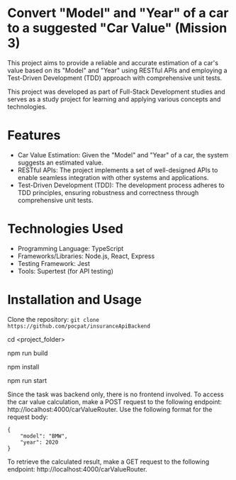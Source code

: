 #  Convert "Model" and "Year" of a car to a suggested "Car Value"  (Mission 3)
This project aims to provide a reliable and accurate estimation of a car's value based on its "Model" and "Year" using RESTful APIs and employing a Test-Driven Development (TDD) approach with comprehensive unit tests.

This project was developed as part of Full-Stack Development studies and serves as a study project for learning and applying various concepts and technologies.

# Features
* Car Value Estimation: Given the "Model" and "Year" of a car, the system suggests an estimated value.
* RESTful APIs: The project implements a set of well-designed APIs to enable seamless integration with other systems and applications.
* Test-Driven Development (TDD): The development process adheres to TDD principles, ensuring robustness and correctness through comprehensive unit tests.

# Technologies Used
* Programming Language: TypeScript
* Frameworks/Libraries: Node.js, React, Express
* Testing Framework: Jest
* Tools: Supertest (for API testing)

# Installation and Usage

Clone the repository:  ``` git clone https://github.com/pocpat/insuranceApiBackend ```

cd <project_folder>

npm run build

npm install

npm run start

Since the task was backend only, there is no frontend involved. To access the car value calculation, make a POST request to the following endpoint: http://localhost:4000/carValueRouter.
Use the following format for the request body:
```console
{
    "model": "BMW",
    "year": 2020
}
```
To retrieve the calculated result, make a GET request to the following endpoint: http://localhost:4000/carValueRouter.

